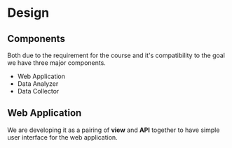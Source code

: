 # Design

## Components
Both due to the requirement for the course and it's compatibility to the goal we have three major components.
* Web Application
* Data Analyzer
* Data Collector

## Web Application
We are developing it as a pairing of **view** and **API** together to have simple user interface for the web application.